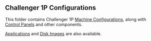 Challenger 1P Configurations
---

This folder contains Challenger 1P [Machine Configurations](machine/), along with [Control Panels](panel/) and
other components.

[Applications](/apps/c1p/) and [Disk Images](/disks/c1p/) are also available.
